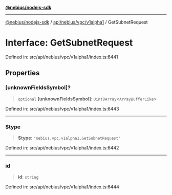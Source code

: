 [**@nebius/nodejs-sdk**](../../../../../README.md)

---

[@nebius/nodejs-sdk](../../../../../README.md) / [api/nebius/vpc/v1alpha1](../README.md) / GetSubnetRequest

# Interface: GetSubnetRequest

Defined in: src/api/nebius/vpc/v1alpha1/index.ts:6441

## Properties

### \[unknownFieldsSymbol\]?

> `optional` **\[unknownFieldsSymbol\]**: `Uint8Array`\<`ArrayBufferLike`\>

Defined in: src/api/nebius/vpc/v1alpha1/index.ts:6443

---

### $type

> **$type**: `"nebius.vpc.v1alpha1.GetSubnetRequest"`

Defined in: src/api/nebius/vpc/v1alpha1/index.ts:6442

---

### id

> **id**: `string`

Defined in: src/api/nebius/vpc/v1alpha1/index.ts:6444
